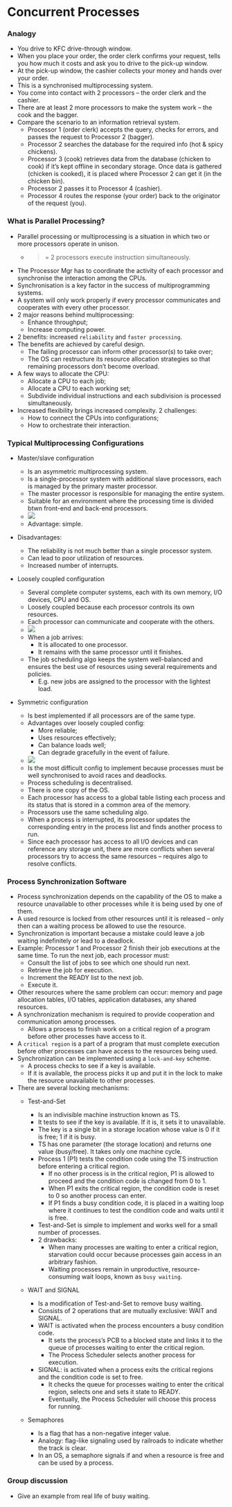 # Concurrent Processes

### Analogy 
- You drive to KFC drive-through window.
- When you place your order, the order clerk confirms your request, tells you how much it costs and ask you to drive to the pick-up window.
- At the pick-up window, the cashier collects your money and hands over your order.
- This is a synchronised multiprocessing system.
- You come into contact with 2 processors – the order clerk and the cashier.
- There are at least 2 more processors to make the system work – the cook and the bagger.
- Compare the scenario to an information retrieval system.
	- Processor 1 (order clerk) accepts the query, checks for errors, and passes the request to Processor 2 (bagger).
	- Processor 2 searches the database for the required info (hot & spicy chickens).
	- Processor 3 (cook) retrieves data from the database (chicken to cook) if it’s kept offline in secondary storage.  Once data is gathered (chicken is cooked), it is placed where Processor 2 can get it (in the chicken bin).
	- Processor 2 passes it to Processor 4 (cashier).
	- Processor 4 routes the response (your order) back to the originator of the request (you).

### What is Parallel Processing?
- Parallel processing or multiprocessing is a situation in which two or more processors operate in unison.
	- >= 2 processors execute instruction simultaneously.
- The Processor Mgr has to coordinate the activity of each processor and synchronise the interaction among the CPUs.
- Synchronisation is a key factor in the success of multiprogramming systems.
- A system will only work properly if every processor communicates and cooperates with every other processor.
- 2 major reasons behind multiprocessing:
	- Enhance throughput;
	- Increase computing power.
- 2 benefits: increased `reliability` and `faster processing`.
- The benefits are achieved by careful design.
	- The failing processor can inform other processor(s) to take over;
	- The OS can restructure its resource allocation strategies so that remaining processors don’t become overload.
- A few ways to allocate the CPU:
	- Allocate a CPU to each job;
	- Allocate a CPU to each working set;
	- Subdivide individual instructions and each subdivision is processed simultaneously.
 - Increased flexibility brings increased complexity.  2 challenges:
	 - How to connect the CPUs into configurations;
	 - How to orchestrate their interaction.

### Typical Multiprocessing Configurations
- Master/slave configuration
	- Is an asymmetric multiprocessing system.
	- Is a single-processor system with additional slave processors, each is managed by the primary master processor.
	- The master processor is responsible for managing the entire system.
	- Suitable for an environment where the processing time is divided btwn front-end and back-end processors.
	- ![](../images/Pasted%20image%2020250211223648.png)
	- Advantage: simple.
- Disadvantages:
	- The reliability is not much better than a single processor system.
	- Can lead to poor utilization of resources.
	- Increased number of interrupts.

- Loosely coupled configuration
	- Several complete computer systems, each with its own memory, I/O devices, CPU and OS.
	- Loosely coupled because each processor controls its own resources.
	- Each processor can communicate and cooperate with the others.
	- ![](../images/Pasted%20image%2020250211223749.png)
	- When a job arrives:
		- It is allocated to one processor.
		- It remains with the same processor until it finishes.
	- The job scheduling algo keeps the system well-balanced and ensures the best use of resources using several requirements and policies.
		- E.g. new jobs are assigned to the processor with the lightest load.

- Symmetric configuration
	- Is best implemented if all processors are of the same type.
	- Advantages over loosely coupled config:
		- More reliable;
		- Uses resources effectively;
		- Can balance loads well;
		- Can degrade gracefully in the event of failure.
	- ![](../images/Pasted%20image%2020250211224057.png)
	- Is the most difficult config to implement because processes must be well synchronised to avoid races and deadlocks.
	- Process scheduling is decentralised.
	- There is one copy of the OS.
	- Each processor has access to a global table listing each process and its status that is stored in a common area of the memory.
	- Processors use the same scheduling algo.
	- When a process is interrupted, its processor updates the corresponding entry in the process list and finds another process to run.
	- Since each processor has access to all I/O devices and can reference any storage unit, there are more conflicts when several processors try to access the same resources – requires algo to resolve conflicts.

### Process Synchronization Software
- Process synchronization depends on the capability of the OS to make a resource unavailable to other processes while it is being used by one of them.
- A used resource is locked from other resources until it is released – only then can a waiting process be allowed to use the resource.
- Synchronization is important because a mistake could leave a job waiting indefinitely or lead to a deadlock.
- Example: Processor 1 and Processor 2 finish their job executions at the same time.  To run the next job, each processor must:
	- Consult the list of jobs to see which one should run next.
	- Retrieve the job for execution.
	- Increment the READY list to the next job.
	- Execute it.
- Other resources where the same problem can occur: memory and page allocation tables, I/O tables, application databases, any shared resources.
- A synchronization mechanism is required to provide cooperation and communication among processes.
	- Allows a process to finish work on a critical region of a program before other processes have access to it. 
- A `critical region` is a part of a program that must complete execution before other processes can have access to the resources being used.
- Synchronization can be implemented using a `lock-and-key` scheme.
	- A process checks to see if a key is available.
	- If it is available, the process picks it up and put it in the lock to make the resource unavailable to other processes.
- There are several locking mechanisms:
	- Test-and-Set
		- Is an indivisible machine instruction known as TS.
		- It tests to see if the key is available.  If it is, it sets it to unavailable.
		- The key is a single bit in a storage location whose value is 0 if it is free; 1 if it is busy.
		- TS has one parameter (the storage location) and returns one value (busy/free).  It takes only one machine cycle.
		- Process 1 (P1) tests the condition code using the TS instruction before entering a critical region.
			- If no other process is in the critical region, P1 is allowed to proceed and the condition code is changed from 0 to 1.
			- When P1 exits the critical region, the condition code is reset to 0 so another process can enter.
			- If P1 finds a busy condition code, it is placed in a waiting loop where it continues to test the condition code and waits until it is free.
		- Test-and-Set is simple to implement and works well for a small number of processes.
		- 2 drawbacks:
			- When many processes are waiting to enter a critical region, starvation could occur because processes gain access in an arbitrary fashion.
			- Waiting processes remain in unproductive, resource-consuming wait loops, known as `busy waiting`.

	- WAIT and SIGNAL
		- Is a modification of Test-and-Set to remove busy waiting.
		- Consists of 2 operations that are mutually exclusive: WAIT and SIGNAL.
		- WAIT is activated when the process encounters a busy condition code.
			- It sets the process’s PCB to a blocked state and links it to the queue of processes waiting to enter the critical region.
			- The Process Scheduler selects another process for execution.
		- SIGNAL: is activated when a process exits the critical regions and the condition code is set to free.
			- It checks the queue for processes waiting to enter the critical region, selects one and sets it state to READY.
			- Eventually, the Process Scheduler will choose this process for running.
	- Semaphores
		- Is a flag that has a non-negative integer value.
		- Analogy: flag-like signaling used by railroads to indicate whether the track is clear.
		- In an OS, a semaphore signals if and when a resource is free and can be used by a process.

### Group discussion
- Give an example from real life of busy waiting.
















